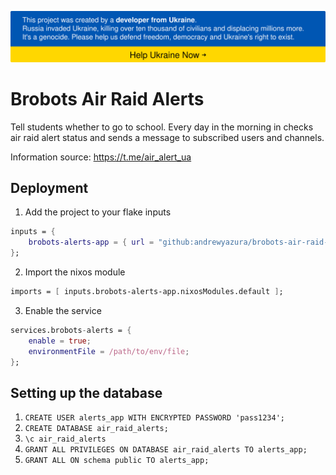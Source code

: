 [![Stand With Ukraine](https://raw.githubusercontent.com/vshymanskyy/StandWithUkraine/main/banner-direct-single.svg)](https://stand-with-ukraine.pp.ua)

# Brobots Air Raid Alerts

Tell students whether to go to school. 
Every day in the morning in checks air raid alert
status and sends a message to subscribed users and channels.

Information source: https://t.me/air_alert_ua

## Deployment

1. Add the project to your flake inputs
```nix
inputs = {
    brobots-alerts-app = { url = "github:andrewyazura/brobots-air-raid-alerts"; };
};
```
2. Import the nixos module
```nix
imports = [ inputs.brobots-alerts-app.nixosModules.default ];
```
3. Enable the service
```nix
services.brobots-alerts = {
    enable = true;
    environmentFile = /path/to/env/file;
};
```

## Setting up the database

1. `CREATE USER alerts_app WITH ENCRYPTED PASSWORD 'pass1234';`
2. `CREATE DATABASE air_raid_alerts;`
3. `\c air_raid_alerts`
4. `GRANT ALL PRIVILEGES ON DATABASE air_raid_alerts TO alerts_app;`
5. `GRANT ALL ON schema public TO alerts_app;`
